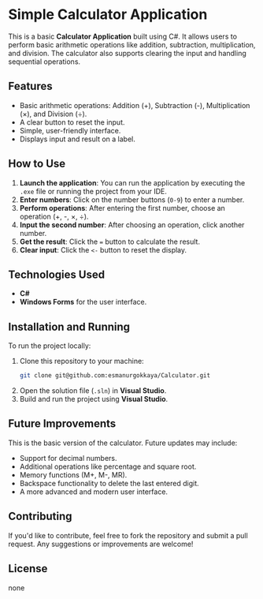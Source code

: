 # Simple Calculator Application

This is a basic **Calculator Application** built using C#. It allows users to perform basic arithmetic operations like addition, subtraction, multiplication, and division. The calculator also supports clearing the input and handling sequential operations.

## Features

- Basic arithmetic operations: Addition (+), Subtraction (-), Multiplication (×), and Division (÷).
- A clear button to reset the input.
- Simple, user-friendly interface.
- Displays input and result on a label.

## How to Use

1. **Launch the application**: You can run the application by executing the `.exe` file or running the project from your IDE.
2. **Enter numbers**: Click on the number buttons (`0-9`) to enter a number.
3. **Perform operations**: After entering the first number, choose an operation (+, -, ×, ÷).
4. **Input the second number**: After choosing an operation, click another number.
5. **Get the result**: Click the `=` button to calculate the result.
6. **Clear input**: Click the `<-` button to reset the display.

## Technologies Used

- **C#**
- **Windows Forms** for the user interface.

## Installation and Running

To run the project locally:

1. Clone this repository to your machine:
    ```bash
    git clone git@github.com:esmanurgokkaya/Calculator.git
    ```
2. Open the solution file (`.sln`) in **Visual Studio**.
3. Build and run the project using **Visual Studio**.

## Future Improvements

This is the basic version of the calculator. Future updates may include:
- Support for decimal numbers.
- Additional operations like percentage and square root.
- Memory functions (M+, M-, MR).
- Backspace functionality to delete the last entered digit.
- A more advanced and modern user interface.

## Contributing

If you'd like to contribute, feel free to fork the repository and submit a pull request. Any suggestions or improvements are welcome!

## License

none
